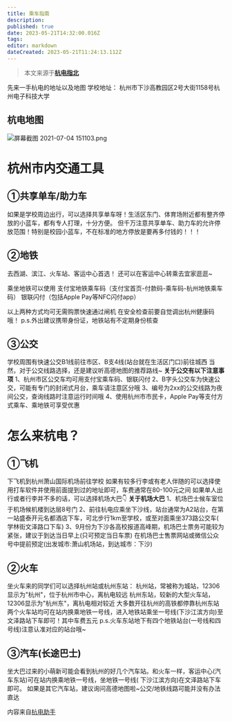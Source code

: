 ```yaml
---
title: 乘车指南
description: 
published: true
date: 2023-05-21T14:32:00.016Z
tags: 
editor: markdown
dateCreated: 2023-05-21T11:24:13.112Z
---
```


> 本文来源于[**杭电指北**](https://www.yuque.com/hduer/guide)

先来一手杭电的地址以及地图
学校地址：
杭州市下沙高教园区2号大街1158号杭州电子科技大学

## 杭电地图

![屏幕截图 2021-07-04 151103.png](https://cdn.nlark.com/yuque/0/2021/png/21545052/1625382706553-94886f90-a4fe-46d9-a263-d4c1fd0186fb.png#clientId=uc89f420d-bcf7-4&from=drop&id=u7b659b25&originHeight=617&originWidth=611&originalType=binary&ratio=1&rotation=0&showTitle=false&size=264585&status=done&style=none&taskId=ubc0758af-3839-49a6-ac68-6e18ba6767c&title=)

# 杭州市内交通工具

## ①共享单车/助力车

如果是学校周边出行，可以选择共享单车呀！生活区东门、体育场附近都有整齐停放的小蓝车，都有专人打理，十分方便。
但千万注意共享单车、助力车的允许停放范围！特别是校园小蓝车，不在标准的地方停放是要再多付钱的！！！

## ②地铁

去西湖、滨江、火车站、客运中心首选！
还可以在客运中心转乘去宜家逛逛~

乘坐地铁可以使用
支付宝地铁乘车码（支付宝首页-付款码-乘车码-杭州地铁乘车码）
银联闪付（包括Apple Pay等NFC闪付app）

以上两种方式均可无需购票快速通过闸机
在安全检查前要自觉调出杭州健康码哦！
p.s.外出建议携带身份证，地铁站有不定期身份核查

## ③公交

学校周围有快速公交B1线前往市区、B支4线(站台就在生活区门口)前往城西
当然，对于公交线路选择，还是建议听高德地图的推荐路线~
**关于公交有以下注意事项**
1、杭州市区公交车均可用支付宝乘车码、银联闪付
2、B字头公交车为快速公交，可能有专门的封闭式月台，乘车请注意区分哦
3、编号为2xx的公交线路为夜间公交，查询线路时注意运行时间哦
4、使用杭州市市民卡，Apple Pay等支付方式乘车、乘地铁可享受优惠

# 怎么来杭电？

## ①飞机

下飞机到杭州萧山国际机场前往学校
如果有较多行李或有老人伴随的可以选择使用打车软件并使用前面提到过的地址即可，车费通常在80-100元之间
如果单人出行或者行李并不多的话，可以选择机场大巴👇
**关于机场大巴**
1、机场巴士候车室位于机场候机楼到达层8号门
2、前往杭电应乘坐下沙线，站台通常为A2站台，在第一站盛泰开元名都酒店下车，可北步行1km至学校，或至对面乘坐373路公交车(
学林街文泽路口下车)
3、9月份为下沙各高校报道高峰期，机场巴士票务可能较为紧张，建议于到达当日早上(只可预定当日车票)
在机场巴士售票网站或微信公众号中提前预定(出发城市:萧山机场站，到达城市：下沙)

## ②火车

坐火车来的同学们可以选择杭州站或杭州东站：
杭州站，常被称为城站，12306显示为"杭州"，位于杭州市中心，离杭电较远
杭州东站，较新的大型火车站，12306显示为"杭州东"，离杭电相对较近
大多数开往杭州的高铁都停靠杭州东站
两个火车站均可在站内换乘地铁一号线，进入地铁站乘坐一号线(下沙江滨方向)至文泽路站下车即可！其中车费五元
p.s.火车东站地下有四个地铁站台(一号线和四号线)注意认准对应的站台哦~

## ③汽车(长途巴士)

坐大巴过来的小萌新可能会看到杭州的好几个汽车站。和火车一样，客运中心(汽车东站)可在站内换乘地铁一号线，坐地铁一号线(
下沙江滨方向)在文泽路站下车即可。
如果是其它汽车站，建议询问高德地图啦~公交/地铁线路可能并没有办法直达

内容来自[杭电助手](https://mp.weixin.qq.com/s?__biz=MjM5NDQ5MDAyMQ==&mid=2652819960&idx=2&sn=3206dc9dd99618e98bdf87de327757d0&chksm=bd6c82328a1b0b24c8129b68c13d0aa53a7d3d2044d6308067563e84d0cbdfc486582873476b&mpshare=1&scene=23&srcid=0704pf65hTSpnHDc8Fk4iJOk&sharer_sharetime=1625382157869&sharer_shareid=582beb2ce6ae6e0b382059a245df0c90#rd)
